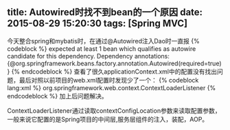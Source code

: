 title: Autowired时找不到bean的一个原因
date: 2015-08-29 15:20:30
tags: [Spring MVC]
---
今天整合spring和mybatis时，在通过@Autowired注入Dao时一直报
{% codeblock %}
expected at least 1 bean which qualifies as autowire candidate for this dependency. Dependency annotations: {@org.springframework.beans.factory.annotation.Autowired(required=true)}
{% endcodeblock %}
查看了很久applicationContext.xml中的配置没有找出问题，最后对照以前项目的web.xml配置时发现少了一个：
{% codeblock lang:xml %}
    <listener>
        <listener-class>org.springframework.web.context.ContextLoaderListener</listener-class>
    </listener>
{% endcodeblock %}
加上后问题解决。<br>

ContextLoaderListener通过读取contextConfigLocation参数来读取配置参数，一般来说它配置的是Spring项目的中间层,服务层组件的注入，装配，AOP。